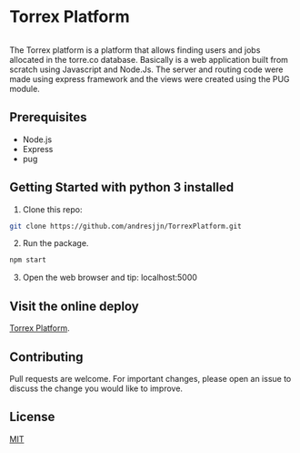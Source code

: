 # Torrex Platform

<p align='center'>
<img url='https://photos.app.goo.gl/X21qDhomwkpu9ZFS7' width=400>
</p>

The Torrex platform is a platform that allows finding users and jobs allocated in the torre.co database. Basically is a web application built from scratch using Javascript and Node.Js. The server and routing code were made using express framework and the views were created using the PUG module. 

## Prerequisites
* Node.js
* Express
* pug

## Getting Started with python 3 installed
1. Clone this repo:
```sh
git clone https://github.com/andresjjn/TorrexPlatform.git
```
2. Run the package.
```sh
npm start
```
3. Open the web browser and tip: localhost:5000

## Visit the online deploy
[Torrex Platform](https://torrexplatform.web.app).
       
## Contributing
Pull requests are welcome. For important changes, please open an issue to discuss the change you would like to improve.

## License
[MIT](https://choosealicense.com/licenses/mit/)
